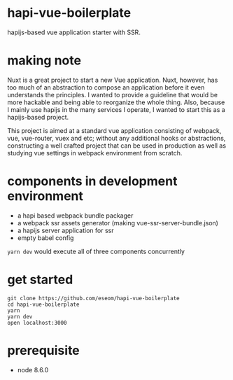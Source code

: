 # hapi-vue-boilerplate

hapijs-based vue application starter with SSR.

# making note

Nuxt is a great project to start a new Vue application. Nuxt, however, has too much of an abstraction to compose an application before it even understands the principles. I wanted to provide a guideline that would be more hackable and being able to reorganize the whole thing. Also, because I mainly use hapijs in the many services I operate, I wanted to start this as a hapijs-based project. 

This project is aimed at a standard vue application consisting of webpack, vue, vue-router, vuex and etc; without any additional hooks or abstractions, constructing a well crafted project that can be used in production as well as studying vue settings in webpack environment from scratch.

# components in development environment

- a hapi based webpack bundle packager
- a webpack ssr assets generator (making vue-ssr-server-bundle.json)
- a hapijs server application for ssr
- empty babel config

```yarn dev``` would execute all of three components concurrently

# get started

```
git clone https://github.com/eseom/hapi-vue-boilerplate
cd hapi-vue-boilerplate
yarn
yarn dev
open localhost:3000
```

# prerequisite

- node 8.6.0
